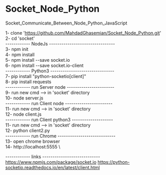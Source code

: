 # Socket_Node_Python
Socket_Communicate_Between_Node_Python_JavaScript

1-  clone 'https://github.com/MahdadGhasemian/Socket_Node_Python.git' \
2-  cd 'socket' \
------------ NodeJs -------------------------------- \
3-  npm init \
4-  npm install \
5-  npm install --save socket.io \
6-  npm install --save socket.io-client \
------------ Python3 ------------------------------- \
7-  pip install "python-socketio[client]" \
8-  pip install requests \
------------ run Server node ----------------------- \
9-  run new cmd --> in 'socket' directory \
10- node server.js \
------------ run Client node ----------------------- \
11-  run new cmd --> in 'socket' directory \
12-  node client.js \
------------ run Client python3 -------------------- \
11-  run new cmd --> in 'socket' directory \
12-  python client2.py \
------------ run Chrome ---------------------------- \
13-  open chrome browser \
14-  http://localhost:5555 \

------------ links ---------------------------- \
https://www.npmjs.com/package/socket.io
https://python-socketio.readthedocs.io/en/latest/client.html


